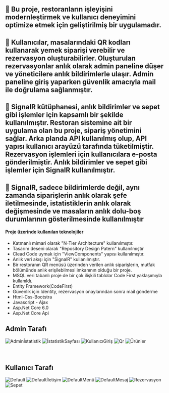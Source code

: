 ## 📌 Bu proje, restoranların işleyişini modernleştirmek ve kullanıcı deneyimini optimize etmek için geliştirilmiş bir uygulamadır.

## 📌 Kullanıcılar, masalarındaki QR kodları kullanarak yemek siparişi verebilir ve rezervasyon oluşturabilirler. Oluşturulan rezervasyonlar anlık olarak admin paneline düşer ve yöneticilere anlık bildirimlerle ulaşır. Admin paneline giriş yaparken güvenlik amacıyla mail ile doğrulama sağlanmıştır.

## 📌  SignalR kütüphanesi, anlık bildirimler ve sepet gibi işlemler için kapsamlı bir şekilde kullanılmıştır. Restoran sistemine ait bir uygulama olan bu proje, sipariş yönetimini sağlar. Arka planda API kullanılmış olup, API yapısı kullanıcı arayüzü tarafında tüketilmiştir. Rezervasyon işlemleri için kullanıcılara e-posta gönderilmiştir. Anlık bildirimler ve sepet gibi işlemler için SignalR kullanılmıştır.

## 📌   SignalR, sadece bildirimlerde değil, aynı zamanda siparişlerin anlık olarak şefe iletilmesinde, istatistiklerin anlık olarak değişmesinde ve masaların anlık dolu-boş durumlarının gösterilmesinde kullanılmıştır

#### Proje üzerinde kullanılan teknolojiler
 - Katmanlı mimari olarak "N-Tier Architecture" kullanılmıştır.
 - Tasarım deseni olarak "Repository Design Patern" kullanılmıştır
 - Clead Code uymak için "ViewComponents" yapısı kullanılmıştır.
 - Anlık veri akışı için "SignalR" kullanılmıştır.
 - Bir restoranın QR menüsü üzerinden verilen anlık siparişlerin, mutfak bölümünde anlık erişilebilmesi imkanının olduğu bir proje.
 - MSQL veri tabanlı proje de bir çok ilişkili tablolar Code First yaklaşımıyla kullanıldı. 
 - Entity Framework(CodeFirst)
 - Güvenlik için Identity, rezervasyon onaylarından sonra mail gönderme
 - Html-Css-Bootstra 
 - Javascript - Ajax
 - Asp.Net Core 6.0
 - Asp.Net Core Api
 

## Admin Tarafı 
![Adminİstatistik](https://github.com/kaansarr/SignalR-ile-Restorant-Projesi/assets/135230544/0fcfd692-d1e5-4cbc-b403-fc1df78be6e1)
![İstatistikSayfası](https://github.com/kaansarr/SignalR-ile-Restorant-Projesi/assets/135230544/3ac4ffbd-db41-4afb-b294-836e89194bb1)
![KullanıcıGiriş](https://github.com/kaansarr/SignalR-ile-Restorant-Projesi/assets/135230544/05b799b0-3785-43d3-941c-2c6ca9cee46d)
![Qr](https://github.com/kaansarr/SignalR-ile-Restorant-Projesi/assets/135230544/910589fd-e6c1-4375-b453-c170ae05a974)
![Ürünler](https://github.com/kaansarr/SignalR-ile-Restorant-Projesi/assets/135230544/bcd2b65a-55b3-4af7-a56b-1cd7483bc86a)
<br/>
<br/>
<br/>

## Kullanıcı Tarafı

![Default](https://github.com/kaansarr/SignalR-ile-Restorant-Projesi/assets/135230544/1bf34cdb-a1e2-497a-9919-1a04165071fb)
![Defaultİletişim](https://github.com/kaansarr/SignalR-ile-Restorant-Projesi/assets/135230544/d52957ec-199d-49cf-8012-1e4abbfa2231)
![DefaultMenü](https://github.com/kaansarr/SignalR-ile-Restorant-Projesi/assets/135230544/8e50348a-7b84-4857-bfae-9f914cf28a7c)
![DefaultMesaj](https://github.com/kaansarr/SignalR-ile-Restorant-Projesi/assets/135230544/1993bdf8-db83-42d4-85b2-0951a1d256b8)
![Rezervasyon](https://github.com/kaansarr/SignalR-ile-Restorant-Projesi/assets/135230544/fe567519-cb4c-4ced-8ba3-bd9fe04e49ea)
![Sepet](https://github.com/kaansarr/SignalR-ile-Restorant-Projesi/assets/135230544/084fcd62-149c-4629-b9f0-44daff959abb)
